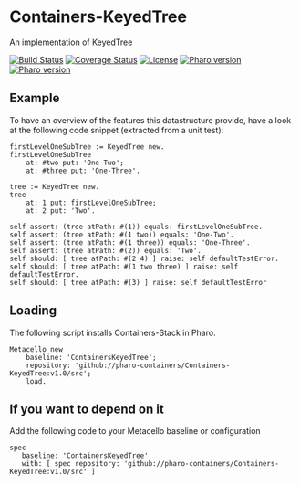 # Containers-KeyedTree
An implementation of KeyedTree

[![Build Status](https://travis-ci.com/Ducasse/Containers-KeyedTree.svg?branch=master)](https://travis-ci.com/Ducasse/Containers-KeyedTree)
[![Coverage Status](https://coveralls.io/repos/github//Ducasse/Containers-KeyedTree/badge.svg?branch=master)](https://coveralls.io/github//Ducasse/Containers-KeyedTree?branch=master)
[![License](https://img.shields.io/badge/license-MIT-blue.svg)]()
[![Pharo version](https://img.shields.io/badge/Pharo-7.0-%23aac9ff.svg)](https://pharo.org/download)
[![Pharo version](https://img.shields.io/badge/Pharo-8.0-%23aac9ff.svg)](https://pharo.org/download)
<!-- [![Build status](https://ci.appveyor.com/api/projects/status/1wdnjvmlxfbml8qo?svg=true)](https://ci.appveyor.com/project/olekscode/dataframe)  -->



## Example
To have an overview of the features this datastructure provide, have a look at the following code snippet (extracted from a unit test):

```st
firstLevelOneSubTree := KeyedTree new.
firstLevelOneSubTree
	at: #two put: 'One-Two';
	at: #three put: 'One-Three'.
	
tree := KeyedTree new.
tree
	at: 1 put: firstLevelOneSubTree;
	at: 2 put: 'Two'.
	
self assert: (tree atPath: #(1)) equals: firstLevelOneSubTree.
self assert: (tree atPath: #(1 two)) equals: 'One-Two'.
self assert: (tree atPath: #(1 three)) equals: 'One-Three'.
self assert: (tree atPath: #(2)) equals: 'Two'.
self should: [ tree atPath: #(2 4) ] raise: self defaultTestError.
self should: [ tree atPath: #(1 two three) ] raise: self defaultTestError.
self should: [ tree atPath: #(3) ] raise: self defaultTestError
```

## Loading

The following script installs Containers-Stack in Pharo.

```st
Metacello new
	baseline: 'ContainersKeyedTree';
	repository: 'github://pharo-containers/Containers-KeyedTree:v1.0/src';
	load.
```

## If you want to depend on it

Add the following code to your Metacello baseline or configuration

```
spec 
   baseline: 'ContainersKeyedTree' 
   with: [ spec repository: 'github://pharo-containers/Containers-KeyedTree:v1.0/src' ]
```
